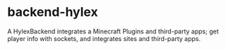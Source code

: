 # backend-hylex
A HylexBackend integrates a Minecraft Plugins and third-party apps; get player info with sockets, and integrates sites and third-party apps.